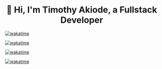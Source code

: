 <h1 align="center">👋 Hi, I'm Timothy Akiode, a Fullstack Developer </h1>

[![wakatime](https://wakatime.com/badge/user/8e9b7d5a-c25a-41c9-910c-c7d5b15726fd/project/018c63c4-dcac-4f11-9497-e4d5c2948a39.svg)](https://wakatime.com/badge/user/8e9b7d5a-c25a-41c9-910c-c7d5b15726fd/project/018c63c4-dcac-4f11-9497-e4d5c2948a39)

[![wakatime](https://wakatime.com/badge/user/8e9b7d5a-c25a-41c9-910c-c7d5b15726fd/project/018bdc3d-bfb3-4083-b555-872395b897f4.svg)](https://wakatime.com/badge/user/8e9b7d5a-c25a-41c9-910c-c7d5b15726fd/project/018bdc3d-bfb3-4083-b555-872395b897f4)

[![wakatime](https://wakatime.com/badge/user/8e9b7d5a-c25a-41c9-910c-c7d5b15726fd/project/6256748c-038c-41a0-b868-985144588bee.svg)](https://wakatime.com/badge/user/8e9b7d5a-c25a-41c9-910c-c7d5b15726fd/project/6256748c-038c-41a0-b868-985144588bee)

[![wakatime](https://wakatime.com/badge/user/8e9b7d5a-c25a-41c9-910c-c7d5b15726fd/project/018ef65c-ac61-41d2-92f6-ac957c41bdb8.svg)](https://wakatime.com/badge/user/8e9b7d5a-c25a-41c9-910c-c7d5b15726fd/project/018ef65c-ac61-41d2-92f6-ac957c41bdb8)
